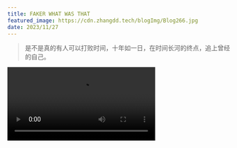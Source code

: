 ```yaml
---
title: FAKER WHAT WAS THAT
featured_image: https://cdn.zhangdd.tech/blogImg/Blog266.jpg
date: 2023/11/27
---
```

> 是不是真的有人可以打败时间，十年如一日，在时间长河的终点，追上曾经的自己。

<video src="https://cdn.zhangdd.tech/contentImg/faker/faker.mp4" controls loop autoplay preload="auto" width="66%"></video>